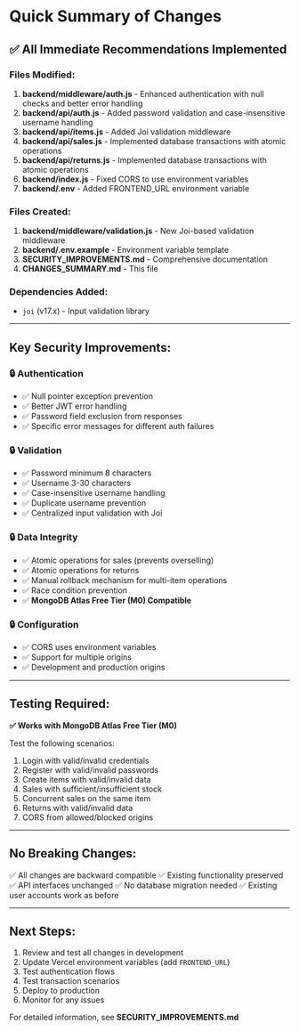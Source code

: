 # Quick Summary of Changes

## ✅ All Immediate Recommendations Implemented

### Files Modified:
1. **backend/middleware/auth.js** - Enhanced authentication with null checks and better error handling
2. **backend/api/auth.js** - Added password validation and case-insensitive username handling
3. **backend/api/items.js** - Added Joi validation middleware
4. **backend/api/sales.js** - Implemented database transactions with atomic operations
5. **backend/api/returns.js** - Implemented database transactions with atomic operations
6. **backend/index.js** - Fixed CORS to use environment variables
7. **backend/.env** - Added FRONTEND_URL environment variable

### Files Created:
1. **backend/middleware/validation.js** - New Joi-based validation middleware
2. **backend/.env.example** - Environment variable template
3. **SECURITY_IMPROVEMENTS.md** - Comprehensive documentation
4. **CHANGES_SUMMARY.md** - This file

### Dependencies Added:
- `joi` (v17.x) - Input validation library

---

## Key Security Improvements:

### 🔒 Authentication
- ✅ Null pointer exception prevention
- ✅ Better JWT error handling
- ✅ Password field exclusion from responses
- ✅ Specific error messages for different auth failures

### 🔒 Validation
- ✅ Password minimum 8 characters
- ✅ Username 3-30 characters
- ✅ Case-insensitive username handling
- ✅ Duplicate username prevention
- ✅ Centralized input validation with Joi

### 🔒 Data Integrity
- ✅ Atomic operations for sales (prevents overselling)
- ✅ Atomic operations for returns
- ✅ Manual rollback mechanism for multi-item operations
- ✅ Race condition prevention
- ✅ **MongoDB Atlas Free Tier (M0) Compatible**

### 🔒 Configuration
- ✅ CORS uses environment variables
- ✅ Support for multiple origins
- ✅ Development and production origins

---

## Testing Required:

**✅ Works with MongoDB Atlas Free Tier (M0)**

Test the following scenarios:
1. Login with valid/invalid credentials
2. Register with valid/invalid passwords
3. Create items with valid/invalid data
4. Sales with sufficient/insufficient stock
5. Concurrent sales on the same item
6. Returns with valid/invalid data
7. CORS from allowed/blocked origins

---

## No Breaking Changes:

✅ All changes are backward compatible
✅ Existing functionality preserved
✅ API interfaces unchanged
✅ No database migration needed
✅ Existing user accounts work as before

---

## Next Steps:

1. Review and test all changes in development
2. Update Vercel environment variables (add `FRONTEND_URL`)
3. Test authentication flows
4. Test transaction scenarios
5. Deploy to production
6. Monitor for any issues

For detailed information, see **SECURITY_IMPROVEMENTS.md**

